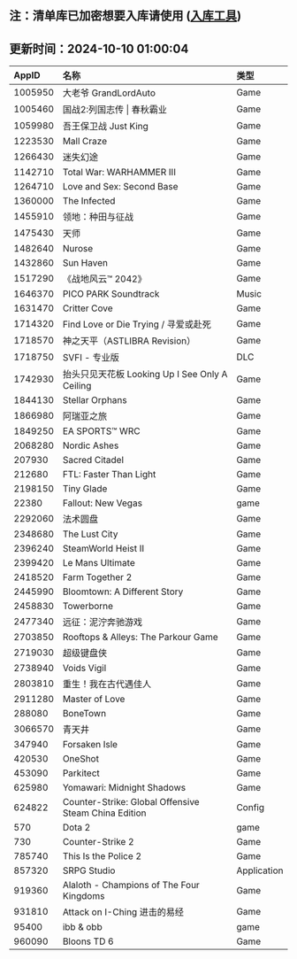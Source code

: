 ## 注：清单库已加密想要入库请使用 ([入库工具](https://github.com/BlankTMing/ManifestAutoUpdate/releases))

## 更新时间：2024-10-10 01:00:04
| AppID | 名称 | 类型  |
| :-------------------- | :----------------------------- | :----------- |
| 1005950 | 大老爷 GrandLordAuto| Game |
| 1005460 | 国战2:列国志传 \| 春秋霸业| Game |
| 1059980 | 吾王保卫战 Just King| Game |
| 1223530 | Mall Craze| Game |
| 1266430 | 迷失幻途| Game |
| 1142710 | Total War: WARHAMMER III| Game |
| 1264710 | Love and Sex: Second Base| Game |
| 1360000 | The Infected| Game |
| 1455910 | 领地：种田与征战| Game |
| 1475430 | 天师| Game |
| 1482640 | Nurose| Game |
| 1432860 | Sun Haven| Game |
| 1517290 | 《战地风云™ 2042》| Game |
| 1646370 | PICO PARK Soundtrack| Music |
| 1631470 | Critter Cove| Game |
| 1714320 | Find Love or Die Trying / 寻爱或赴死| Game |
| 1718570 | 神之天平（ASTLIBRA Revision）| Game |
| 1718750 | SVFI - 专业版| DLC |
| 1742930 | 抬头只见天花板 Looking Up I See Only A Ceiling| Game |
| 1844130 | Stellar Orphans| Game |
| 1866980 | 阿瑞亚之旅| Game |
| 1849250 | EA SPORTS™ WRC| Game |
| 2068280 | Nordic Ashes| Game |
| 207930 | Sacred Citadel| Game |
| 212680 | FTL: Faster Than Light| Game |
| 2198150 | Tiny Glade| Game |
| 22380 | Fallout: New Vegas| game |
| 2292060 | 法术圆盘| Game |
| 2348680 | The Lust City| Game |
| 2396240 | SteamWorld Heist II| Game |
| 2399420 | Le Mans Ultimate| Game |
| 2418520 | Farm Together 2| Game |
| 2445990 | Bloomtown: A Different Story| Game |
| 2458830 | Towerborne| Game |
| 2477340 | 远征：泥泞奔驰游戏| Game |
| 2703850 | Rooftops & Alleys: The Parkour Game| Game |
| 2719030 | 超级键盘侠| Game |
| 2738940 | Voids Vigil| Game |
| 2803810 | 重生！我在古代遇佳人| Game |
| 2911280 | Master of Love| Game |
| 288080 | BoneTown| Game |
| 3066570 | 青天井| Game |
| 347940 | Forsaken Isle| Game |
| 420530 | OneShot| Game |
| 453090 | Parkitect| Game |
| 625980 | Yomawari: Midnight Shadows| Game |
| 624822 | Counter-Strike: Global Offensive Steam China Edition| Config |
| 570 | Dota 2| game |
| 730 | Counter-Strike 2| Game |
| 785740 | This Is the Police 2| Game |
| 857320 | SRPG Studio| Application |
| 919360 | Alaloth - Champions of The Four Kingdoms| Game |
| 931810 | Attack on I-Ching  进击的易经| Game |
| 95400 | ibb & obb| game |
| 960090 | Bloons TD 6| Game |
